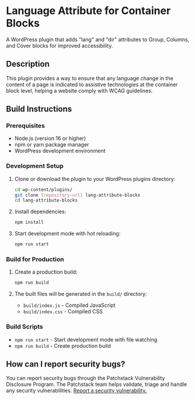 # Language Attribute for Container Blocks

A WordPress plugin that adds "lang" and "dir" attributes to Group, Columns, and Cover blocks for improved accessibility.

## Description

This plugin provides a way to ensure that any language change in the content of a page is indicated to assistive technologies at the container block level, helping a website comply with WCAG guidelines.

## Build Instructions

### Prerequisites

- Node.js (version 16 or higher)
- npm or yarn package manager
- WordPress development environment

### Development Setup

1. Clone or download the plugin to your WordPress plugins directory:
   ```bash
   cd wp-content/plugins/
   git clone [repository-url] lang-attribute-blocks
   cd lang-attribute-blocks
   ```

2. Install dependencies:
   ```bash
   npm install
   ```

3. Start development mode with hot reloading:
   ```bash
   npm run start
   ```

### Build for Production

1. Create a production build:
   ```bash
   npm run build
   ```

2. The built files will be generated in the `build/` directory:
   - `build/index.js` - Compiled JavaScript
   - `build/index.css` - Compiled CSS

### Build Scripts

- `npm run start` - Start development mode with file watching
- `npm run build` - Create production build

## How can I report security bugs?

You can report security bugs through the Patchstack Vulnerability Disclosure Program. The Patchstack team helps validate, triage and handle any security vulnerabilities. [Report a security vulnerability.]( https://patchstack.com/database/vdp/ce04f590-44d9-45f3-9411-9028e87d4725 )